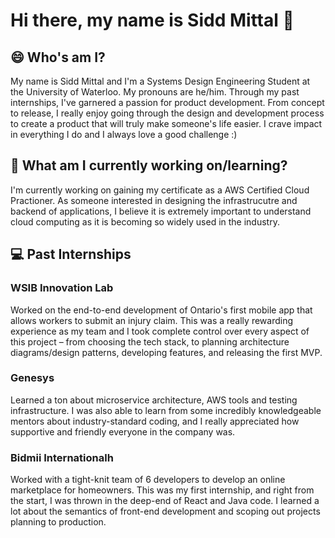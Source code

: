 # Hi there, my name is Sidd Mittal 👋

<!--
**sidd-mittal/sidd-mittal** is a ✨ _special_ ✨ repository because its `README.md` (this file) appears on your GitHub profile.

Here are some ideas to get you started:

- 🔭 I’m currently working on ...
- 🌱 I’m currently learning ...
- 👯 I’m looking to collaborate on ...
- 🤔 I’m looking for help with ...
- 💬 Ask me about ...🔭
- 📫 How to reach me: ...
- 😄 Pronouns: ...
- ⚡ Fun fact: ...
-->

## 😄 Who's am I? 

My name is Sidd Mittal and I'm a Systems Design Engineering Student at the University of Waterloo. My pronouns are he/him. Through my past internships, I've garnered a passion for product development. From concept to release, I really enjoy going through the design and development process to create a product that will truly make someone's life easier. I crave impact in everything I do and I always love a good challenge :) 

## 🔭 What am I currently working on/learning? 

I'm currently working on gaining my certificate as a AWS Certified Cloud Practioner. As someone interested in designing the infrastrucutre and backend of applications, I believe it is extremely important to understand cloud computing as it is becoming so widely used in the industry. 

## 💻 Past Internships

### WSIB Innovation Lab 

Worked on the end-to-end development of Ontario's first mobile app that allows workers to submit an injury claim. This was a really rewarding experience as my team and I took complete control over every aspect of this project – from choosing the tech stack, to planning architecture diagrams/design patterns, developing features, and releasing the first MVP.  

### Genesys 

Learned a ton about microservice architecture, AWS tools and testing infrastructure. I was also able to learn from some incredibly knowledgeable mentors about industry-standard coding, and I really appreciated how supportive and friendly everyone in the company was. 

### Bidmii Internationalh

Worked with a tight-knit team of 6 developers to develop an online marketplace for homeowners. This was my first internship, and right from the start, I was thrown in the deep-end of React and Java code. I learned a lot about the semantics of front-end development and scoping out projects planning to production. 


